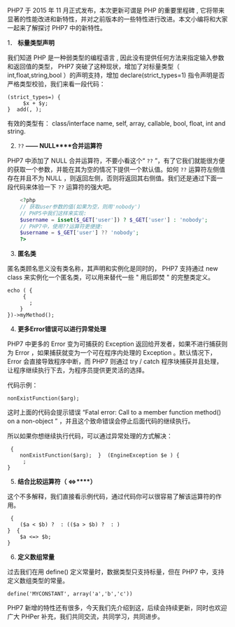 PHP7 于 2015 年 11 月正式发布，本次更新可谓是 PHP 的重要里程碑 , 它将带来显著的性能改进和新特性，并对之前版本的一些特性进行改进。本文小编将和大家一起来了解探讨 PHP7 中的新特性。

1． **标量类型声明**

 我们知道 PHP 是一种弱类型的编程语言 , 因此没有提供任何方法来指定输入参数和返回值的类型， PHP7 突破了这种现状，增加了对标量类型（ int,float,string,bool ）的声明支持，增加 declare(strict_types=1) 指令声明是否严格类型校验，我们来看一段代码：

    (strict_types=) {
         $x + $y;
    }  add(, );

 有效的类型有： class/interface name, self, array, callable, bool, float, int and string. 

2. `??` **—— NULL****合并运算符**

PHP7 中添加了 NULL 合并运算符，不要小看这个“ `??` ”，有了它我们就能很方便的获取一个参数，并能在其为空的情况下提供一个默认值。如何 `??` 运算符左侧值存在并且不为 NULL ，则返回左侧，否则将返回其右侧值。我们还是通过下面一段代码来体验一下 `??` 运算符的强大吧。

```php
    <?php 
    // 获取user参数的值(如果为空，则用'nobody') 
    // PHP5中我们这样来实现: 
    $username = isset($_GET['user']) ? $_GET['user'] : 'nobody'; 
    // PHP7中，使用??运算符更便捷: 
    $username = $_GET['user'] ?? 'nobody'; 
    ?>
```
3. **匿名类**

匿名类顾名思义没有类名称，其声明和实例化是同时的， PHP7 支持通过 new class 来实例化一个匿名类，可以用来替代一些 " 用后即焚 " 的完整类定义。

    echo ( {
         {
           ;
        }
    })->myMethod();

4. **更多****Error****错误可以进行异常处理**

PHP7 中更多的 Error 变为可捕获的 Exception 返回给开发者，如果不进行捕获则为 Error ，如果捕获就变为一个可在程序内处理的 Exception 。默认情况下， Error 会直接导致程序中断，而 PHP7 则通过 try / catch 程序块捕获并且处理，让程序继续执行下去，为程序员提供更灵活的选择。

代码示例：

    nonExistFunction($arg);

 这时上面的代码会提示错误 “Fatal error: Call to a member function method() on a non-object ” ，并且这个致命错误会停止后面代码的继续执行。

所以如果你想继续执行代码，可以通过异常处理的方式解决：

     {
        nonExistFunction($arg);  }  (EngineException $e ) {
         ;
    }

5. **结合比较运算符（ <=>****）**

这个不多解释，我们直接看示例代码，通过代码你可以很容易了解该运算符的作用。

     {
        ($a < $b) ?  : (($a > $b) ?  : )
    }  {
        $a <=> $b;
    }

6. **定义数组常量**

过去我们在用 define() 定义常量时，数据类型只支持标量，但在 PHP7 中，支持定义数组类型的常量。

    define('MYCONSTANT', array('a','b','c'))

PHP7 新增的特性还有很多，今天我们先介绍到这，后续会持续更新，同时也欢迎广大 PHPer 补充，我们共同交流，共同学习，共同进步。

